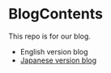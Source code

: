 # BlogContents
This repo is for our blog.
- English version blog
- [Japanese version blog](https://secretarybotja.wordpress.com/)
